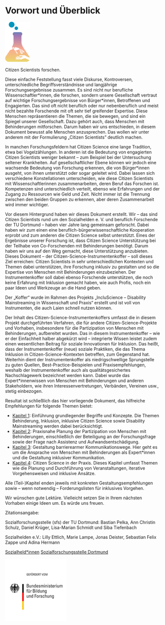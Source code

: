 # Vorwort und Überblick

<img alt="IncluScience-Logo: Ein Erlenmeyer-Kolben, in dem sich zwei stilisierte Hände die Hand geben. Eine Hand ist eine Prothese" width="80" src="./images/logo-complex.svg" />

Citizen Scientists forschen.

Diese einfache Feststellung fasst viele Diskurse, Kontroversen, unterschiedliche Begriffsverständnisse und langjährige Forschungsergebnisse zusammen. Es sind nicht nur berufliche Wissenschaftler\*innen, die forschen, sondern unsere Gesellschaft vertraut auf wichtige Forschungsergebnisse von Bürger\*innen, Betroffenen und Engagierten. Das sind oft nicht beruflich oder nur nebenberuflich und meist nicht bezahlte Forschende mit oft sehr tief greifender Expertise. Diese Menschen repräsentieren die Themen, die sie bewegen, und sind ein Spiegel unserer Gesellschaft. Dazu gehört auch, dass Menschen mit Behinderungen mitforschen. Darum haben wir uns entschieden, in diesem Dokument bewusst alle Menschen anzusprechen. Das wollen wir unter anderem mit der Formulierung „Citizen Scientists” deutlich machen.

In manchen Forschungsfeldern hat Citizen Science eine lange Tradition, etwa bei Vogelzählungen. In anderen ist die Bedeutung von engagierten Citizen Scientists weniger bekannt – zum Beispiel bei der Untersuchung seltener Krankheiten. Auf gesellschaftlicher Ebene können wir jedoch eine wachsende Bedeutung von Forschung erkennen, die von Bürger\*innen ausgeht, von ihnen unterstützt oder sogar geleitet wird. Dabei lassen sich verschiedene Konstellationen unterscheiden, wie diese Citizen Scientists mit Wissenschaftlerinnen zusammenarbeiten, deren Beruf das Forschen ist. Kompetenzen sind unterschiedlich verteilt, ebenso wie Erfahrungen und der Zugang zu Ressourcen wie Geld und Zeit. Nicht immer ist die Trennung zwischen den beiden Gruppen zu erkennen, aber deren Zusammenarbeit wird immer wichtiger.

Vor diesem Hintergrund haben wir dieses Dokument erstellt. Wir – das sind Citizen Scientists rund um den Sozialhelden e. V. und beruflich Forschende der TU Dortmund – haben vier Jahre lang gemeinsam geforscht. Dabei haben wir zum einen eine beruflich-bürgerwissenschaftliche Kooperation erprobt und zum anderen die Citizen Science selbst unterstützt. Eines der Ergebnisse unserer Forschung ist, dass Citizen Science Unterstützung bei der Teilhabe von Co-Forschenden mit Behinderungen benötigt. Darum haben wir uns auf den Weg gemacht, diese Unterstützung anzubieten. Dieses Dokument – der Citizen-Science-Instrumentenkoffer – soll dieses Ziel erreichen: Citizen Scientists in sehr unterschiedlichen Kontexten und Themen dabei unterstützen, ihre Forschung inklusiv zu gestalten und so die Expertise von Menschen mit Behinderungen einzubeziehen. Der Instrumentenkoffer soll dabei ebenso Forschende unterstützen, die noch keine Erfahrung mit Inklusion gemacht haben, wie auch Profis, noch ein paar Ideen und Werkzeuge an die Hand geben.

Der „Koffer“ wurde im Rahmen des Projekts „IncluScience – Disability Mainstreaming in Wissenschaft und Praxis“ erstellt und ist voll von Instrumenten, die auch Laien schnell nutzen können.

Der Inhalt des Citizen-Science-Instrumentenkoffers umfasst die in diesem Projekt durchgeführten Verfahren, die für andere Citizen-Science-Projekte und Vorhaben, insbesondere für die Partizipation von Menschen mit Behinderungen, aufbereitet wurden. Das in diesem Instrumentenkoffer – wie er der Einfachheit halber abgekürzt wird – integrierte Wissen leistet zudem einen wesentlichen Beitrag für soziale Innovationen für Inklusion. Das heißt, dass der Instrumentenkoffer (neue) soziale Praktiken, die das Thema Inklusion in Citizen-Science-Kontexten betreffen, zum Gegenstand hat. Weiterhin dient der Instrumentenkoffer als niedrigschwellige Sprungstelle zu guten Quellen, Best-Practice-Beispielen und Praxisempfehlungen, weshalb der Instrumentenkoffer auch als qualitätsgesichertes Nachschlagewerk bezeichnet werden kann. Dabei wurde das Expert\*innenwissen von Menschen mit Behinderungen und anderen Stakeholdern, wie ihren Interessenvertretungen, Verbänden, Vereinen usw., stetig einbezogen.

Resultat ist schließlich das hier vorliegende Dokument, das hilfreiche Empfehlungen für folgende Themen bietet:

* [Kapitel 1](./1-intro/index.md): Einführung grundlegender Begriffe und Konzepte. Die Themen Behinderung, Inklusion, inklusive Citizen Science sowie Disability Mainstreaming werden dabei berücksichtigt.
* [Kapitel 2](./2-partizipative-forschung-planen/index.md): Praxisnahe Planung der Partizipation von Menschen mit Behinderungen, einschließlich der Beteiligung an der Forschungsfrage sowie der Frage nach Assistenz und Aufwandsentschädigung.  
* [Kapitel 3](./3-kommunikation/index.md): Gestaltung barrierearmer Kommunikationswege. Hier geht es um die Ansprache von Menschen mit Behinderungen als Expert\*innen und die Gestaltung inklusiver Kommunikation.  
* [Kapitel 4](./4-citizen-science-in-der-praxis/index.md): Citizen Science in der Praxis. Dieses Kapitel umfasst Themen wie die Planung und Durchführung von Veranstaltungen, iterative Vorgehensweisen und inklusive Ansätze.

Alle (Teil-)Kapitel enden jeweils mit konkreten Gestaltungsempfehlungen sowie – wenn notwendig – Forderungslisten für inklusives Vorgehen.

Wir wünschen gute Lektüre. Vielleicht setzen Sie in Ihrem nächsten Vorhaben einige Ideen um. Es würde uns freuen.


Zitationsangabe:

Sozialforschungsstelle (sfs) der TU Dortmund: 
Bastian Pelka, Ann Christin Schulz, Daniel Krüger, Lisa-Marian Schmidt und Siba Tiefenbach

Sozialhelden e.V.: 
Lilly Ettlich, Marie Lampe, Jonas Deister, Sebastian Felix Zappe und Adina Hermann

[Sozialheld\*innen](https://sozialhelden.de) [Sozialforschungsstelle Dortmund](https://sfs.sowi.tu-dortmund.de)


<img alt="Logo: Gefördert vom Bundesministerium für Bildung und Forschung" width="200" src="./images/BMBF-Logo.jpg" />
